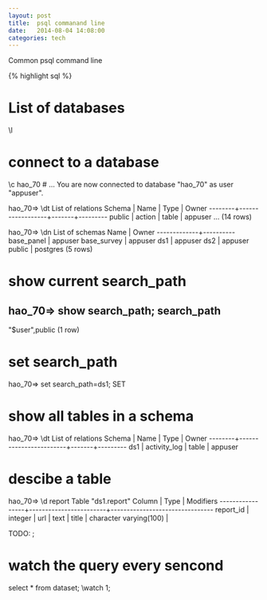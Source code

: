```yaml
---
layout: post
title:  psql commanand line
date:   2014-08-04 14:08:00
categories: tech 
---
```


Common psql command line 

{% highlight sql %}

# List of databases 
\l  
  
# connect to a database
 \c hao_70 #
...
You are now connected to database "hao_70" as user "appuser".

hao_70=> \dt
              List of relations
 Schema |       Name       | Type  |  Owner
--------+------------------+-------+---------
 public | action           | table | appuser
…
(14 rows)

hao_70=> \dn
    List of schemas
    Name     |  Owner
-------------+----------
 base_panel  | appuser
 base_survey | appuser
 ds1         | appuser
 ds2         | appuser
 public      | postgres
(5 rows)

# show current search_path
hao_70=> show search_path;
  search_path
----------------
 "$user",public
(1 row)

# set search_path
hao_70=> set search_path=ds1;
SET

# show all tables in a schema

hao_70=> \dt
                 List of relations
 Schema |          Name          | Type  |  Owner
--------+------------------------+-------+---------
 ds1    | activity_log           | table | appuser

# descibe a table
hao_70=> \d report
                                              Table "ds1.report"
     Column      |          Type          |             Modifiers
-----------------+------------------------+--------------------------------
 report_id       | integer                | 
 url             | text                   |
 title           | character varying(100) |

TODO: ;
# watch the query every sencond 
select * from dataset; \watch 1; 

```
